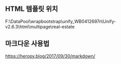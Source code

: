 ## HTML 템플릿 위치 
F:\DataPool\wrapbootstrap\unify_WB0412697n\Unify-v2.6.3\html\multipage\real-estate


## 마크다운 사용법
https://heropy.blog/2017/09/30/markdown/
